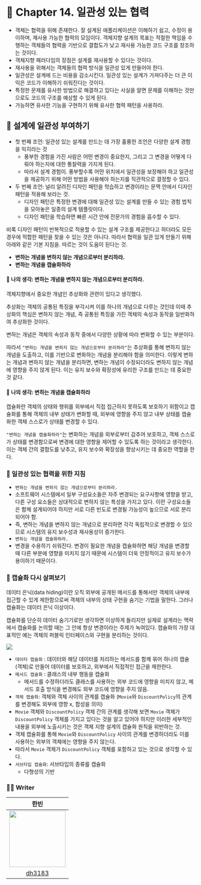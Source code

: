 # 🎁 Chapter 14. 일관성 있는 협력
- 객체는 협력을 위해 존재한다. 잘 설계된 애플리케이션은 이해하기 쉽고, 수정이 용이하며, 재사용 가능한 협력의 모임이다. 객체지향 설계의 목표는 적절한 책임을 수행하는 객체들의 협력을 기반으로 결합도가 낮고 재사용 가능한 코드 구조를 창조하는 것이다.
- 객체지향 패러다임의 장점은 설계를 재사용할 수 있다는 것이다.
- 재사용을 위해서는 객체들의 협력 방식을 일관성 있게 만들어야 한다.
- 일관성은 설계에 드는 비용을 감소시킨다. 일관성 있는 설계가 가져다주는 더 큰 이익은 코드가 이해하기 쉬워진다는 것이다.
- 특정한 문제를 유사한 방법으로 해결하고 있다는 사실을 알면 문제를 이해하는 것만으로도 코드의 구조를 예상할 수 있게 된다.
- 가능하면 유사한 기능을 구현하기 위해 유사한 협력 패턴을 사용하라.

## 🥑 설계에 일관성 부여하기
- 첫 번째 조언: 일관성 있는 설계를 만드는 데 가장 훌륭한 조언은 다양한 설계 경험을 익히라는 것
  - 풍부한 경험을 가진 사람은 어떤 변경이 중요한지, 그리고 그 변경을 어떻게 다뤄야 하는지에 대한 통찰력을 가지게 된다.
  - 따라서 설계 경험이. 풍부할수록 어떤 위치에서 일관성을 보장해야 하고 일관성을 제공하기 위해 어떤 방법을 사용해야 하는지를 직관적으로 결정할 수 있다.
- 두 번째 조언: 널리 알려진 디자인 패턴을 학습하고 변경이라는 문맥 안에서 디자인 패턴을 적용해 보라는 것.
  - 디자인 패턴은 특정한 변경에 대해 일관성 있는 설계를 만들 수 있는 경험 법칙을 모아놓은 일종의 설계 템플릿이다.
  - 디자인 패턴을 학습하면 빠른 시간 안에 전문가의 경험을 흡수할 수 있다.

비록 디자인 패턴이 반복적으로 적용할 수 있는 설계 구조를 제공한다고 하더라도 모든 경우에 적합한 패턴을 찾을 수 있는 것은 아니다. 따라서 협력을 일관 있게 만들기 위해 아래와 같은 기본 지침을. 따르는 것이 도움이 된다는 것.

- **변하는 개념을 변하지 않는 개념으로부터 분리하라.**
- **변하는 개념을 캡슐화하라**

#### 👀 나의 생각: 변하는 개념을 변하지 않는 개념으로부터 분리하라.
객체지향에서 중요한 개념인 추상화와 관련이 있다고 생각했다.

추상화는 객체의 공통된 특징을 부각시켜 이를 하나의 개념으로 다루는 것인데 이때 추상화의 핵심은 변하지 않는 개념, 즉 공통된 특징을 가진 객체의 속성과 동작을 일반화하여 추상화한 것이다.

변하는 개념은 객체의 속성과 동작 중에서 다양한 상황에 따라 변화할 수 있는 부분이다.

따라서 `"변하는 개념을 변하지 않는 개념으로부터 분리하라"`는 추상화를 통해 변하지 않는 개념을 도출하고, 이를 기반으로 변화하는 개념을 분리해야 함을 의미한다. 이렇게 변하는 개념과 변하지 않는 개념을 분리하면, 변하는 개념이 수정되더라도 변하지 않는 개념에 영향을 주지 않게 된다. 이는 유지 보수와 확장성에 유리한 구조를 만드는 데 중요한 것 같다.

#### 👀 나의 생각: 변하는 개념을 캡슐화하라
캡슐화란 객체의 상태와 행위를 외부에서 직접 접근하지 못하도록 보호하기 위함이고 캡슐화를 통해 객체의 내부 상태가 변화할 때, 외부에 영향을 주지 않고 내부 상태를 캡슐화한 객체 스스로가 상태를 변경할 수 있다.

`"변하는 개념을 캡슐화하라"`는 변화하는 개념을 외부로부터 감추어 보호하고, 객체 스스로가 상태를 변경함으로써 변경에 대한 영향을 제어할 수 있도록 하는 것이라고 생각한다. 이는 객체 간의 결합도를 낮추고, 유지 보수와 확장성을 향상시키는 데 중요한 역할을 한다.

### 🍞 일관성 있는 협력을 위한 지침
- `변하는 개념을 변하지 않는 개념으로부터 분리하라.`
- 소프트웨어 시스템에서 일부 구성요소들은 자주 변경되는 요구사항에 영향을 받고, 다른 구성 요소들은 상대적으로 변하지 않는 특성을 가지고 있다. 이런 구성요소들은 함께 설계되어야 하지만 서로 다른 빈도로 변경될 가능성이 높으므로 서로 분리되어야 함.
- 즉, 변하는 개념을 변하지 않는 개념으로 분리하면 각각 독립적으로 변경할 수 있으므로 시스템의 유지 보수성과 재사용성이 증가한다.
- `변하는 개념을 캡슐화하라.`
- 변경을 수용하기 쉬워진다. 변경이 필요한 개념을 캡슐화하면 해당 개념을 변경할 때 다른 부분에 영향을 미치지 않기 때문에 시스템이 더욱 안정적이고 유지 보수가 용이하기 때문이다.

### 🍞 캡슐화 다시 살펴보기
데이터 은닉(data hiding)이란 오직 외부에 공개된 메서드를 통해서만 객체의 내부에 접근할 수 있게 제한함으로써 객체의 내부의 상태 구현을 숨기는 기법을 말한다. 그러나 캡슐화는 데이터 은닉 이상이다.

캡슐화를 단순히 데이터 숨기기로만 생각하면 이상하게 들리지만 실제로 설계라는 맥락에서 캡슐화를 논의할 때는 그 안에 항상 변경이라는 주제가 녹여있다. 캡슐화의 가장 대표적인 예는 객체의 퍼블릭 인터페이스와 구현을 분리하는 것이다.

![](https://velog.velcdn.com/images/elbin/post/5ada47f2-3779-48af-b309-6e5ab18731f0/image.png)

- `데이터 캡슐화` :  데이터와 해당 데이터를 처리하는 메서드를 함께 묶어 하나의 캡슐(객체)로 만들어 데이터를 보호하고, 외부에서 직접적인 접근을 제한한다.
- `메서드 캡슐화` : 클래스의 내부 행동을 캡슐화
  - 메서드를 수정하더라도 클래스를 사용하는 외부 코드에 영향을 미치지 않고, 메서드 호출 방식을 변경해도 외부 코드에 영향을 주지 않음.
- `객체 캡슐화`: 객체와 객체 사이의 관계를 캡슐화 (`Movie`와 `DiscountPolicy`의 관계를 변경해도 외부에 영향 x, 합성을 의미)
- `Movie` 객체와 `DiscountPolicy` 객체 간의 관계를 생각해 보면 `Movie` 객체가 `DiscountPolicy` 객체를 가지고 있다는 것을 알고 있어야 하지만 이러한 세부적인 내용을 외부에 노출시키는 것은 객체 지향 설계의 캡슐화 원칙을 위반하는 것.
- 객체 캡슐화를 통해 `Movie`와 `DiscountPolicy` 사이의 관계를 변경하더라도 이를 사용하는 외부의 객체에는 영향을 주지 않는다.
- 따라서 `Movie` 객체가 `DiscountPolicy` 객체를 포함하고 있는 것으로 생각할 수 있다.
- `서브타입 캡슐화`: 서브타입의 종류를 캡슐화
  - 다형성의 기반

### ✍🏻 Writer
|한빈|
|:------:|
|<img src="https://user-images.githubusercontent.com/83414134/205510201-c712f541-ec21-4823-bb0d-4b784046bea3.png" width="150" height="150">|
|[dh3183](https://github.com/dh3183)|